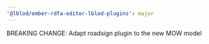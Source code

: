```yaml
---
'@lblod/ember-rdfa-editor-lblod-plugins': major
---
```


BREAKING CHANGE: Adapt roadsign plugin to the new MOW model
